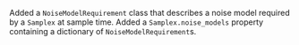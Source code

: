 Added a `NoiseModelRequirement` class that describes a noise model required by a `Samplex` at sample time.
Added a `Samplex.noise_models` property containing a dictionary of `NoiseModelRequirement`s.
